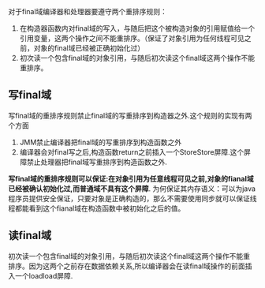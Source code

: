 对于final域编译器和处理器要遵守两个重排序规则：
 1. 在构造器函数内对final域的写入，与随后把这个被构造对象的引用赋值给一个引用变量，这两个操作之间不能重排序。（保证了对象引用为任何线程可见之前，对象的final域已经被正确初始化过）
 2. 初次读一个包含final域的对象引用，与随后初次读这个final域这两个操作不能重排序。

## 写final域
写final域的重排序规则禁止final域的写重排序到构造器之外.这个规则的实现有两个方面
 1. JMM禁止编译器把final域的写重排序到构造函数之外
 2. 编译器会对final写之后,构造函数return之前插入一个StoreStore屏障.这个屏障禁止处理器把final域写重排序到构造函数之外.

**写final域的重排序规则可以保证:在对象引用为任意线程可见之前,对象的fianal域已经被确认初始化过,而普通域不具有这个屏障**.
为何保证其内存语义：可以为java程序员提供安全保证，只要对象是正确构造的，那么不需要使用同步就可以保证线程都能看到这个fianal域在构造函数中被初始化之后的值。

## 读final域
初次读一个包含final域的对象引用，与随后初次读这个final域这两个操作不能重排序。因为这两个之前存在数据依赖关系,所以编译器会在读final域操作的前面插入一个loadload屏障.

